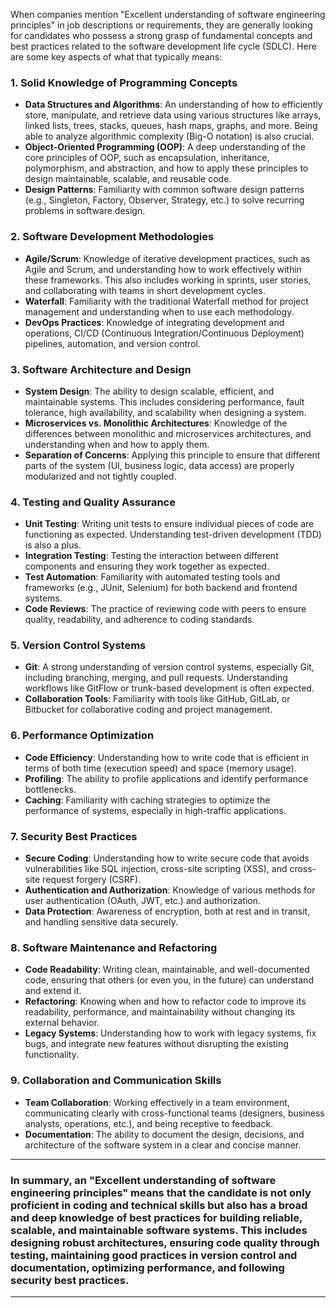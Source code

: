 When companies mention "Excellent understanding of software engineering principles" in job descriptions or requirements, they are generally looking for candidates who possess a strong grasp of fundamental concepts and best practices related to the software development life cycle (SDLC). Here are some key aspects of what that typically means:

### 1. **Solid Knowledge of Programming Concepts**
- **Data Structures and Algorithms**: An understanding of how to efficiently store, manipulate, and retrieve data using various structures like arrays, linked lists, trees, stacks, queues, hash maps, graphs, and more. Being able to analyze algorithmic complexity (Big-O notation) is also crucial.
- **Object-Oriented Programming (OOP)**: A deep understanding of the core principles of OOP, such as encapsulation, inheritance, polymorphism, and abstraction, and how to apply these principles to design maintainable, scalable, and reusable code.
- **Design Patterns**: Familiarity with common software design patterns (e.g., Singleton, Factory, Observer, Strategy, etc.) to solve recurring problems in software design.

### 2. **Software Development Methodologies**
- **Agile/Scrum**: Knowledge of iterative development practices, such as Agile and Scrum, and understanding how to work effectively within these frameworks. This also includes working in sprints, user stories, and collaborating with teams in short development cycles.
- **Waterfall**: Familiarity with the traditional Waterfall method for project management and understanding when to use each methodology.
- **DevOps Practices**: Knowledge of integrating development and operations, CI/CD (Continuous Integration/Continuous Deployment) pipelines, automation, and version control.

### 3. **Software Architecture and Design**
- **System Design**: The ability to design scalable, efficient, and maintainable systems. This includes considering performance, fault tolerance, high availability, and scalability when designing a system.
- **Microservices vs. Monolithic Architectures**: Knowledge of the differences between monolithic and microservices architectures, and understanding when and how to apply them.
- **Separation of Concerns**: Applying this principle to ensure that different parts of the system (UI, business logic, data access) are properly modularized and not tightly coupled.

### 4. **Testing and Quality Assurance**
- **Unit Testing**: Writing unit tests to ensure individual pieces of code are functioning as expected. Understanding test-driven development (TDD) is also a plus.
- **Integration Testing**: Testing the interaction between different components and ensuring they work together as expected.
- **Test Automation**: Familiarity with automated testing tools and frameworks (e.g., JUnit, Selenium) for both backend and frontend systems.
- **Code Reviews**: The practice of reviewing code with peers to ensure quality, readability, and adherence to coding standards.

### 5. **Version Control Systems**
- **Git**: A strong understanding of version control systems, especially Git, including branching, merging, and pull requests. Understanding workflows like GitFlow or trunk-based development is often expected.
- **Collaboration Tools**: Familiarity with tools like GitHub, GitLab, or Bitbucket for collaborative coding and project management.

### 6. **Performance Optimization**
- **Code Efficiency**: Understanding how to write code that is efficient in terms of both time (execution speed) and space (memory usage).
- **Profiling**: The ability to profile applications and identify performance bottlenecks.
- **Caching**: Familiarity with caching strategies to optimize the performance of systems, especially in high-traffic applications.

### 7. **Security Best Practices**
- **Secure Coding**: Understanding how to write secure code that avoids vulnerabilities like SQL injection, cross-site scripting (XSS), and cross-site request forgery (CSRF).
- **Authentication and Authorization**: Knowledge of various methods for user authentication (OAuth, JWT, etc.) and authorization.
- **Data Protection**: Awareness of encryption, both at rest and in transit, and handling sensitive data securely.

### 8. **Software Maintenance and Refactoring**
- **Code Readability**: Writing clean, maintainable, and well-documented code, ensuring that others (or even you, in the future) can understand and extend it.
- **Refactoring**: Knowing when and how to refactor code to improve its readability, performance, and maintainability without changing its external behavior.
- **Legacy Systems**: Understanding how to work with legacy systems, fix bugs, and integrate new features without disrupting the existing functionality.

### 9. **Collaboration and Communication Skills**
- **Team Collaboration**: Working effectively in a team environment, communicating clearly with cross-functional teams (designers, business analysts, operations, etc.), and being receptive to feedback.
- **Documentation**: The ability to document the design, decisions, and architecture of the software system in a clear and concise manner.

---

### In summary, an **"Excellent understanding of software engineering principles"** means that the candidate is not only proficient in coding and technical skills but also has a broad and deep knowledge of **best practices** for building reliable, scalable, and maintainable software systems. This includes designing robust architectures, ensuring code quality through testing, maintaining good practices in version control and documentation, optimizing performance, and following security best practices.

---

